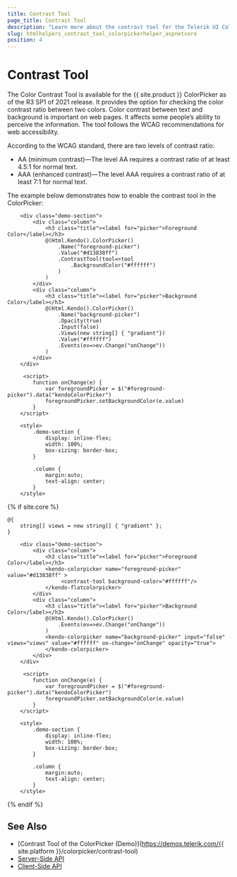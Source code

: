 ```yaml
---
title: Contrast Tool
page_title: Contrast Tool
description: "Learn more about the contrast tool for the Telerik UI ColorPicker component for {{ site.framework }}."
slug: htmlhelpers_contrast_tool_colorpickerhelper_aspnetcore
position: 4
---
```


# Contrast Tool

The Color Contrast Tool is available for the {{ site.product }} ColorPicker as of the R3 SP1 of 2021 release. It provides the option for checking the color contrast ratio between two colors. Color contrast between text and background is important on web pages. It affects some people’s ability to perceive the information. The tool follows the WCAG recommendations for web accessibility.

According to the WCAG standard, there are two levels of contrast ratio:
 * AA (minimum contrast)—The level AA requires a contrast ratio of at least 4.5:1 for normal text.
 * AAA (enhanced contrast)—The level AAA requires a contrast ratio of at least 7:1 for normal text.

The example below demonstrates how to enable the contrast tool in the ColorPicker:

```HtmlHelper
    <div class="demo-section">
        <div class="column">
            <h3 class="title"><label for="picker">Foreground Color</label></h3>
            @(Html.Kendo().ColorPicker()
                .Name("foreground-picker")
                .Value("#d13838ff")
                .ContrastTool(tool=>tool
                    .BackgroundColor("#ffffff")
                )
            )
        </div>
        <div class="column">
            <h3 class="title"><label for="picker">Background Color</label></h3>
            @(Html.Kendo().ColorPicker()
                .Name("background-picker")
                .Opacity(true)
                .Input(false)
                .Views(new string[] { "gradient"})
                .Value("#ffffff")
                .Events(ev=>ev.Change("onChange"))
            )
        </div>
    </div>

     <script>
        function onChange(e) {
            var foregroundPicker = $("#foreground-picker").data("kendoColorPicker")
            foregroundPicker.setBackgroundColor(e.value)
        }
    </script>
    
    <style>
        .demo-section {
            display: inline-flex;
            width: 100%;
            box-sizing: border-box;
        }

        .column {
            margin:auto;
            text-align: center;
        }
    </style>
```
{% if site.core %}
```TagHelper
@{
    string[] views = new string[] { "gradient" };
}

    <div class="demo-section">
        <div class="column">
            <h3 class="title"><label for="picker">Foreground Color</label></h3>
            <kendo-colorpicker name="foreground-picker" value="#d13838ff" >
                 <contrast-tool background-color="#ffffff"/>
            </kendo-flatcolorpicker>
        </div>
        <div class="column">
            <h3 class="title"><label for="picker">Background Color</label></h3>
            @(Html.Kendo().ColorPicker()
                .Events(ev=>ev.Change("onChange"))
            )
            <kendo-colorpicker name="background-picker" input="false" views="views" value="#ffffff" on-change="onChange" opacity="true">
            </kendo-colorpicker>
        </div>
    </div>

     <script>
        function onChange(e) {
            var foregroundPicker = $("#foreground-picker").data("kendoColorPicker")
            foregroundPicker.setBackgroundColor(e.value)
        }
    </script>
    
    <style>
        .demo-section {
            display: inline-flex;
            width: 100%;
            box-sizing: border-box;
        }

        .column {
            margin:auto;
            text-align: center;
        }
    </style>
```
{% endif %}

## See Also

* [Contrast Tool of the ColorPicker (Demo)](https://demos.telerik.com/{{ site.platform }}/colorpicker/contrast-tool)
* [Server-Side API](/api/colorpicker)
* [Client-Side API](/api/javascript/ui/colorpicker)


